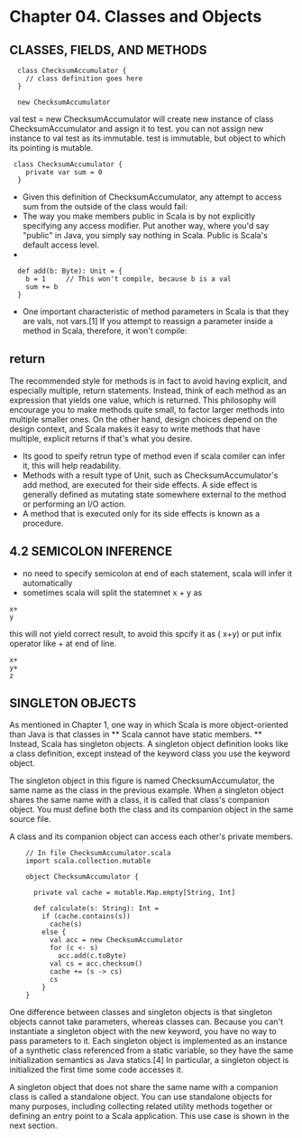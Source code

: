 # Chapter 04. Classes and Objects

## CLASSES, FIELDS, AND METHODS

```
  class ChecksumAccumulator {
    // class definition goes here
  }

  new ChecksumAccumulator
```

val test = new ChecksumAccumulator will create new instance of class ChecksumAccumulator and assign it to test.
you can not assign new instance to val test as its immutable.
test is immutable, but object to which its pointing is mutable.

```
 class ChecksumAccumulator {
    private var sum = 0
  }
```
* Given this definition of ChecksumAccumulator, any attempt to access sum from the outside of the class would fail:
* The way you make members public in Scala is by not explicitly specifying any access modifier. Put another way, where you'd say "public" in Java, you simply say nothing in Scala. Public is Scala's default access level.
* 


```
  def add(b: Byte): Unit = {
    b = 1     // This won't compile, because b is a val
    sum += b
  }
```
* One important characteristic of method parameters in Scala is that they are vals, not vars.[1] If you attempt to reassign a parameter inside a method in Scala, therefore, it won't compile:

## return 
The recommended style for methods is in fact to avoid having explicit, and especially multiple, return statements. 
Instead, think of each method as an expression that yields one value, which is returned. This philosophy will encourage you to make methods quite small, to factor larger methods into multiple smaller ones. 
On the other hand, design choices depend on the design context, and Scala makes it easy to write methods that have multiple, explicit returns if that's what you desire.

* Its good to speify retrun type of method even if scala comiler can infer it, this will help readability.
* Methods with a result type of Unit, such as ChecksumAccumulator's add method, are executed for their side effects. A side effect is generally defined as mutating state somewhere external to the method or performing an I/O action. 
* A method that is executed only for its side effects is known as a procedure.


## 4.2 SEMICOLON INFERENCE
* no need to specify semicolon at end of each statement, scala will infer it automatically
* sometimes scala will split the statemnet x + y 
as 
```
x+
y 
```
this will not yield correct result, to avoid this spcify it as ( x+y) or put infix operator like + at end of line.

```
x+
y+ 
z
```








## SINGLETON OBJECTS

As mentioned in Chapter 1, one way in which Scala is more object-oriented than Java is that classes in ** Scala cannot have static members. ** Instead, Scala has singleton objects. A singleton object definition looks like a class definition, except instead of the keyword class you use the keyword object.

The singleton object in this figure is named ChecksumAccumulator, the same name as the class in the previous example. When a singleton object shares the same name with a class, it is called that class's companion object. You must define both the class and its companion object in the same source file.

A class and its companion object can access each other's private members.


```
    // In file ChecksumAccumulator.scala
    import scala.collection.mutable
  
    object ChecksumAccumulator {
  
      private val cache = mutable.Map.empty[String, Int]
  
      def calculate(s: String): Int = 
        if (cache.contains(s))
          cache(s)
        else {
          val acc = new ChecksumAccumulator
          for (c <- s)
            acc.add(c.toByte)
          val cs = acc.checksum()
          cache += (s -> cs)
          cs
        }
    }
```


One difference between classes and singleton objects is that singleton objects cannot take parameters, whereas classes can. Because you can't instantiate a singleton object with the new keyword, you have no way to pass parameters to it. Each singleton object is implemented as an instance of a synthetic class referenced from a static variable, so they have the same initialization semantics as Java statics.[4] In particular, a singleton object is initialized the first time some code accesses it.


A singleton object that does not share the same name with a companion class is called a standalone object. You can use standalone objects for many purposes, including collecting related utility methods together or defining an entry point to a Scala application. This use case is shown in the next section.







